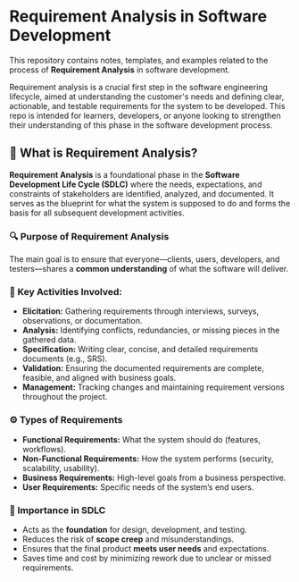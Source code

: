 # Requirement Analysis in Software Development

This repository contains notes, templates, and examples related to the process of **Requirement Analysis** in software development.

Requirement analysis is a crucial first step in the software engineering lifecycle, aimed at understanding the customer's needs and defining clear, actionable, and testable requirements for the system to be developed. This repo is intended for learners, developers, or anyone looking to strengthen their understanding of this phase in the software development process.

## 📌 What is Requirement Analysis?

**Requirement Analysis** is a foundational phase in the **Software Development Life Cycle (SDLC)** where the needs, expectations, and constraints of stakeholders are identified, analyzed, and documented. It serves as the blueprint for what the system is supposed to do and forms the basis for all subsequent development activities.

### 🔍 Purpose of Requirement Analysis

The main goal is to ensure that everyone—clients, users, developers, and testers—shares a **common understanding** of what the software will deliver.

### 🧱 Key Activities Involved:
- **Elicitation:** Gathering requirements through interviews, surveys, observations, or documentation.
- **Analysis:** Identifying conflicts, redundancies, or missing pieces in the gathered data.
- **Specification:** Writing clear, concise, and detailed requirements documents (e.g., SRS).
- **Validation:** Ensuring the documented requirements are complete, feasible, and aligned with business goals.
- **Management:** Tracking changes and maintaining requirement versions throughout the project.

### ⚙️ Types of Requirements
- **Functional Requirements:** What the system should do (features, workflows).
- **Non-Functional Requirements:** How the system performs (security, scalability, usability).
- **Business Requirements:** High-level goals from a business perspective.
- **User Requirements:** Specific needs of the system’s end users.

### 🚀 Importance in SDLC
- Acts as the **foundation** for design, development, and testing.
- Reduces the risk of **scope creep** and misunderstandings.
- Ensures that the final product **meets user needs** and expectations.
- Saves time and cost by minimizing rework due to unclear or missed requirements.
